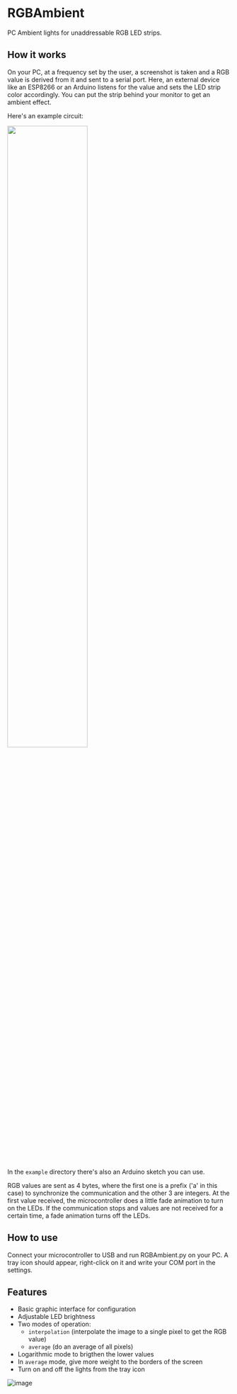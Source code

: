 # RGBAmbient
PC Ambient lights for unaddressable RGB LED strips.

## How it works
On your PC, at a frequency set by the user, a screenshot is taken and a RGB value is derived from it and sent to a serial port. Here, an external device like an ESP8266 or an Arduino listens for the value and sets the LED strip color accordingly. You can put the strip behind your monitor to get an ambient effect.

Here's an example circuit:

<img width=60% src="https://user-images.githubusercontent.com/93737876/201392261-178b7c83-0259-4180-a16d-4c78c44b6896.png">

In the ```example``` directory there's also an Arduino sketch you can use.

RGB values are sent as 4 bytes, where the first one is a prefix ('a' in this case) to synchronize the communication and the other 3 are integers.
At the first value received, the microcontroller does a little fade animation to turn on the LEDs. If the communication stops and values are not received for a certain time, a fade animation turns off the LEDs.

## How to use
Connect your microcontroller to USB and run RGBAmbient.py on your PC. A tray icon should appear, right-click on it and write your COM port in the settings.

## Features
- Basic graphic interface for configuration
- Adjustable LED brightness
- Two modes of operation:
  - ```interpolation``` (interpolate the image to a single pixel to get the RGB value)
  - ```average``` (do an average of all pixels)
- Logarithmic mode to brigthen the lower values
- In ```average``` mode, give more weight to the borders of the screen
- Turn on and off the lights from the tray icon

![image](https://user-images.githubusercontent.com/93737876/201398738-d9f35ba3-21ce-4bc7-92b2-3486c6a2050c.png)

